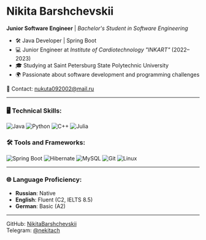 # Nikita Barshchevskii

**Junior Software Engineer** | *Bachelor's Student in Software Engineering*  
- 🛠 Java Developer | Spring Boot  
- 💻 Junior Engineer at *Institute of Cardiotechnology "INKART"* (2022–2023)  
- 🎓 Studying at Saint Petersburg State Polytechnic University  
- 🌍 Passionate about software development and programming challenges

📧 Contact: [nukuta092002@mail.ru](mailto:nukuta092002@mail.ru)

---

### 🖥️ Technical Skills:
![Java](https://img.shields.io/badge/Java-ED8B00?style=for-the-badge&logo=java&logoColor=white)
![Python](https://img.shields.io/badge/Python-3776AB?style=for-the-badge&logo=python&logoColor=white)
![C++](https://img.shields.io/badge/C++-00599C?style=for-the-badge&logo=cplusplus&logoColor=white)
![Julia](https://img.shields.io/badge/Julia-9558B2?style=for-the-badge&logo=julia&logoColor=white)

### 🛠 Tools and Frameworks:
![Spring Boot](https://img.shields.io/badge/Spring_Boot-6DB33F?style=for-the-badge&logo=spring-boot&logoColor=white)
![Hibernate](https://img.shields.io/badge/Hibernate-59666C?style=for-the-badge&logo=Hibernate&logoColor=white)
![MySQL](https://img.shields.io/badge/MySQL-4479A1?style=for-the-badge&logo=mysql&logoColor=white)
![Git](https://img.shields.io/badge/Git-F05032?style=for-the-badge&logo=git&logoColor=white)
![Linux](https://img.shields.io/badge/Linux-FCC624?style=for-the-badge&logo=linux&logoColor=black)

---

### 🌐 Language Proficiency:
- **Russian**: Native
- **English**: Fluent (C2, IELTS 8.5)
- **German**: Basic (A2)

---

GitHub: [NikitaBarshchevskii](https://github.com/NikitaBarshchevskii)  
Telegram: [@nekitach](https://t.me/nekitach)
